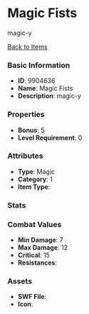 # Magic Fists

magic-y

[Back to Items](../items.md)

### Basic Information

- **ID**: 9904636
- **Name**: Magic Fists
- **Description**: magic-y

### Properties

- **Bonus**: 5
- **Level Requirement**: 0

### Attributes

- **Type**: Magic
- **Category**: 1
- **Item Type**: 

### Stats


### Combat Values

- **Min Damage**: 7
- **Max Damage**: 12
- **Critical**: 15
- **Resistances**: 

### Assets

- **SWF File**: 
- **Icon**: 


